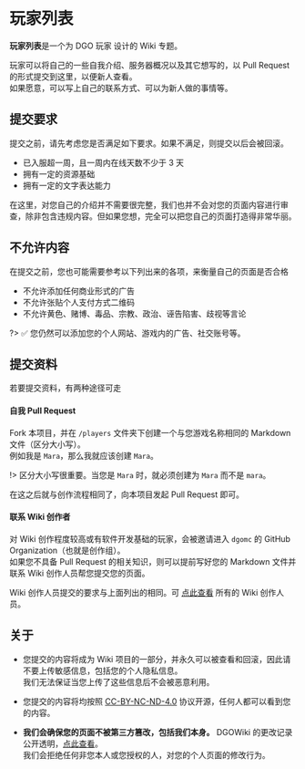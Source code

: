 <!-- community/players/list -->

# 玩家列表

**玩家列表**是一个为 DGO 玩家 设计的 Wiki 专题。

玩家可以将自己的一些自我介绍、服务器概况以及其它想写的，以 Pull Request 的形式提交到这里，以便新人查看。</br>
如果愿意，可以写上自己的联系方式、可以为新人做的事情等。

## 提交要求

提交之前，请先考虑您是否满足如下要求。如果不满足，则提交以后会被回滚。

- 已入服超一周，且一周内在线天数不少于 3 天
- 拥有一定的资源基础
- 拥有一定的文字表达能力

在这里，对您自己的介绍并不需要很完整，我们也并不会对您的页面内容进行审查，除非包含违规内容。但如果您想，完全可以把您自己的页面打造得非常华丽。

## 不允许内容

在提交之前，您也可能需要参考以下列出来的各项，来衡量自己的页面是否合格

- 不允许添加任何商业形式的广告
- 不允许张贴个人支付方式二维码
- 不允许黄色、赌博、毒品、宗教、政治、诬告陷害、歧视等言论

?> ✅ 您仍然可以添加您的个人网站、游戏内的广告、社交账号等。

## 提交资料

若要提交资料，有两种途径可走

#### 自我 Pull Request

Fork 本项目，并在 `/players` 文件夹下创建一个与您游戏名称相同的 Markdown 文件（区分大小写）。</br>
例如我是 `Mara`，那么我就应该创建 `Mara`。

!> 区分大小写很重要。当您是 `Mara` 时，就必须创建为 `Mara` 而不是 `mara`。

在这之后就与创作流程相同了，向本项目发起 Pull Request 即可。

#### 联系 Wiki 创作者

对 Wiki 创作程度较高或有软件开发基础的玩家，会被邀请进入 `dgomc` 的 GitHub Organization（也就是创作组）。</br>
如果您不具备 Pull Request 的相关知识，则可以提前写好您的 Markdown 文件并联系 Wiki 创作人员帮您提交您的页面。

Wiki 创作人员提交的要求与上面列出的相同。可 [点此查看](information/administratorsFunction?id=创作者) 所有的 Wiki 创作人员。

## 关于

- 您提交的内容将成为 Wiki 项目的一部分，并永久可以被查看和回滚，因此请不要上传敏感信息，包括您的个人隐私信息。</br>
  我们无法保证当您上传了这些信息后不会被恶意利用。
- 您提交的内容将均按照 [CC-BY-NC-ND-4.0](https://creativecommons.org/licenses/by-nc-nd/4.0/) 协议开源，任何人都可以看到您的内容。

- **我们会确保您的页面不被第三方篡改，包括我们本身。** DGOWiki 的更改记录公开透明，[点此查看]()。</br>
  我们会拒绝任何非您本人或您授权的人，对您的个人页面的修改行为。
